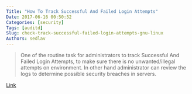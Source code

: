 ```yaml
---
Title: "How To Track Successful And Failed Login Attempts"
Date: 2017-06-16 00:50:52
Categories: [security]
Tags: [auditd]
Slug: check-track-successful-failed-login-attempts-gnu-linux
Authors: sedlav
---
```


> One of the routine task for administrators to track Successful And Failed Login Attempts, to make sure there is no unwanted/illegal attempts on environment. In other hand administrator can review the logs to determine possible security breaches in servers.

[Link](http://www.2daygeek.com/check-track-successful-failed-login-attempts-linux/)
